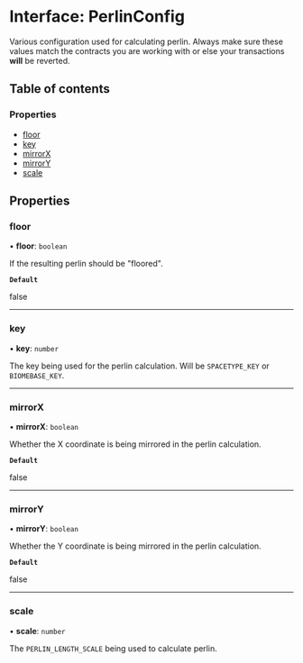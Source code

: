 # Interface: PerlinConfig

Various configuration used for calculating perlin.
Always make sure these values match the contracts you are working with
or else your transactions **will** be reverted.

## Table of contents

### Properties

- [floor](PerlinConfig.md#floor)
- [key](PerlinConfig.md#key)
- [mirrorX](PerlinConfig.md#mirrorx)
- [mirrorY](PerlinConfig.md#mirrory)
- [scale](PerlinConfig.md#scale)

## Properties

### floor

• **floor**: `boolean`

If the resulting perlin should be "floored".

**`Default`**

false

___

### key

• **key**: `number`

The key being used for the perlin calculation. Will be `SPACETYPE_KEY` or `BIOMEBASE_KEY`.

___

### mirrorX

• **mirrorX**: `boolean`

Whether the X coordinate is being mirrored in the perlin calculation.

**`Default`**

false

___

### mirrorY

• **mirrorY**: `boolean`

Whether the Y coordinate is being mirrored in the perlin calculation.

**`Default`**

false

___

### scale

• **scale**: `number`

The `PERLIN_LENGTH_SCALE` being used to calculate perlin.
